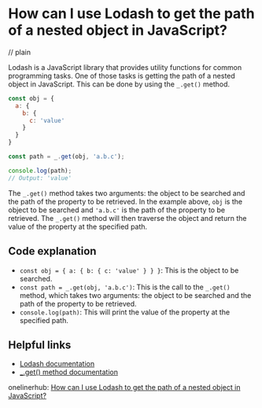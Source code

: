 # How can I use Lodash to get the path of a nested object in JavaScript?
// plain

Lodash is a JavaScript library that provides utility functions for common programming tasks. One of those tasks is getting the path of a nested object in JavaScript. This can be done by using the `_.get()` method.

```javascript
const obj = {
  a: {
    b: {
      c: 'value'
    }
  }
}

const path = _.get(obj, 'a.b.c');

console.log(path);
// Output: 'value'
```

The `_.get()` method takes two arguments: the object to be searched and the path of the property to be retrieved. In the example above, `obj` is the object to be searched and `'a.b.c'` is the path of the property to be retrieved. The `_.get()` method will then traverse the object and return the value of the property at the specified path.

## Code explanation


- `const obj = { a: { b: { c: 'value' } } }`: This is the object to be searched.
- `const path = _.get(obj, 'a.b.c')`: This is the call to the `_.get()` method, which takes two arguments: the object to be searched and the path of the property to be retrieved.
- `console.log(path)`: This will print the value of the property at the specified path.

## Helpful links

- [Lodash documentation](https://lodash.com/docs/)
- [_.get() method documentation](https://lodash.com/docs/4.17.15#get)

onelinerhub: [How can I use Lodash to get the path of a nested object in JavaScript?](https://onelinerhub.com/javascript-lodash/how-can-i-use-lodash-to-get-the-path-of-a-nested-object-in-javascript)